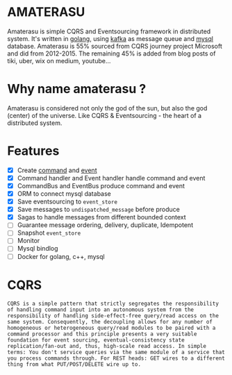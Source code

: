 # AMATERASU

Amaterasu is simple CQRS and Eventsourcing framework in distributed system. It's written in [golang](https://golang.org/), using [kafka](https://kafka.apache.org/) as message queue and [mysql]() database. Amaterasu is 55% sourced from CQRS journey project Microsoft and did from 2012-2015. The remaining 45% is added from blog posts of tiki, uber, wix on medium, youtube...

# Why name amaterasu ?
Amaterasu is considered not only the god of the sun, but also the god (center) of the universe. Like CQRS & Eventsourcing - the heart of a distributed system.

# Features
- [x] Create [command](#Commands) and [event](#Events)
- [x] Command handler and Event handler handle command and event
- [x] CommandBus and EventBus produce  command and event
- [x] ORM to connect mysql database
- [x] Save eventsourcing to `event_store` 
- [x] Save messages to `undispatched_message` before produce
- [x] Sagas to handle messages from different bounded context
- [ ] Guarantee message ordering, delivery, duplicate, Idempotent
- [ ] Snapshot `event_store` 
- [ ] Monitor 
- [ ] Mysql bindlog
- [ ] Docker for golang, c++, mysql

# CQRS 
    CQRS is a simple pattern that strictly segregates the responsibility of handling command input into an autonomous system from the responsibility of handling side-effect-free query/read access on the same system. Consequently, the decoupling allows for any number of homogeneous or heterogeneous query/read modules to be paired with a command processor and this principle presents a very suitable foundation for event sourcing, eventual-consistency state replication/fan-out and, thus, high-scale read access. In simple terms: You don't service queries via the same module of a service that you process commands through. For REST heads: GET wires to a different thing from what PUT/POST/DELETE wire up to.